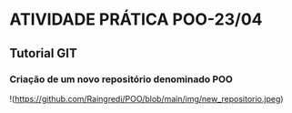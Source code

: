 
# ATIVIDADE PRÁTICA POO-23/04
## Tutorial GIT 

### Criação de um novo repositório denominado POO
!(https://github.com/Raingredi/POO/blob/main/img/new_repositorio.jpeg)

